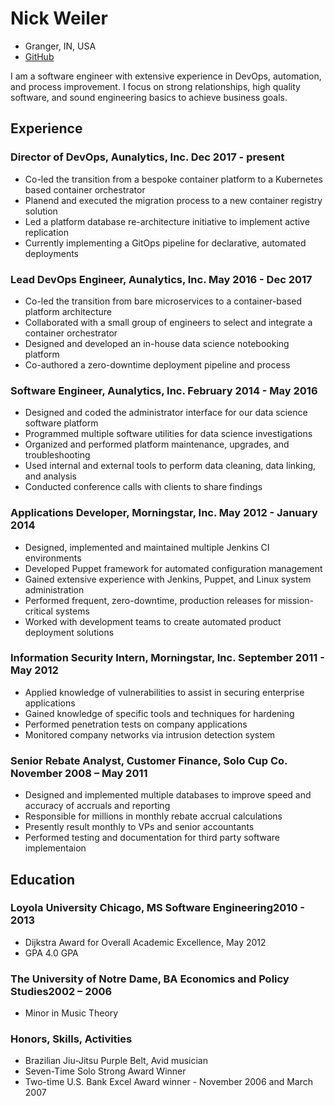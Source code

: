 # Nick Weiler
- Granger, IN, USA
- [GitHub](https://github.com/nweiler)

I am a software engineer with extensive experience in DevOps, automation, and process improvement. I focus on strong relationships, high quality software, and sound engineering basics to achieve business goals.

## Experience

### <span>Director of DevOps, Aunalytics, Inc.</span> <span>Dec 2017 - present</span>

  - Co-led the transition from a bespoke container platform to a Kubernetes based container orchestrator
  - Planend and executed the migration process to a new container registry solution
  - Led a platform database re-architecture initiative to implement active replication
  - Currently implementing a GitOps pipeline for declarative, automated deployments

### <span>Lead DevOps Engineer, Aunalytics, Inc.</span> <span>May 2016 - Dec 2017</span>

  - Co-led the transition from bare microservices to a container-based platform architecture
  - Collaborated with a small group of engineers to select and integrate a container orchestrator
  - Designed and developed an in-house data science notebooking platform
  - Co-authored a zero-downtime deployment pipeline and process

### <span>Software Engineer, Aunalytics, Inc.</span> <span>February 2014 - May 2016</span>

  - Designed and coded the administrator interface for our data science software platform
  - Programmed multiple software utilities for data science investigations
  - Organized and performed platform maintenance, upgrades, and troubleshooting
  - Used internal and external tools to perform data cleaning, data linking, and analysis
  - Conducted conference calls with clients to share findings

### <span>Applications Developer, Morningstar, Inc.</span> <span>May 2012 - January 2014</span>

  - Designed, implemented and maintained multiple Jenkins CI environments
  - Developed Puppet framework for automated configuration management
  - Gained extensive experience with Jenkins, Puppet, and Linux system administration
  - Performed frequent, zero-downtime, production releases for mission-critical systems
  - Worked with development teams to create automated product deployment solutions

### <span>Information Security Intern, Morningstar, Inc.</span> <span>September 2011 - May 2012</span>

  - Applied knowledge of vulnerabilities to assist in securing enterprise applications
  - Gained knowledge of specific tools and techniques for hardening
  - Performed penetration tests on company applications
  - Monitored company networks via intrusion detection system

### <span>Senior Rebate Analyst, Customer Finance, Solo Cup Co.</span> <span>November 2008 – May 2011</span>

  - Designed and implemented multiple databases to improve speed and accuracy of accruals and reporting
  - Responsible for millions in monthly rebate accrual calculations
  - Presently result monthly to VPs and senior accountants
  - Performed testing and documentation for third party software implementaion

## Education

### Loyola University Chicago, MS Software Engineering<span>2010 - 2013</span>

  - Dijkstra Award for Overall Academic Excellence, May 2012
  - GPA 4.0 GPA

### <span>The University of Notre Dame, BA Economics and Policy Studies</span><span>2002 – 2006</span>

  - Minor in Music Theory

### Honors, Skills, Activities

  - Brazilian Jiu-Jitsu Purple Belt, Avid musician
  - Seven-Time Solo Strong Award Winner
  - Two-time U.S. Bank Excel Award winner - November 2006 and March 2007
